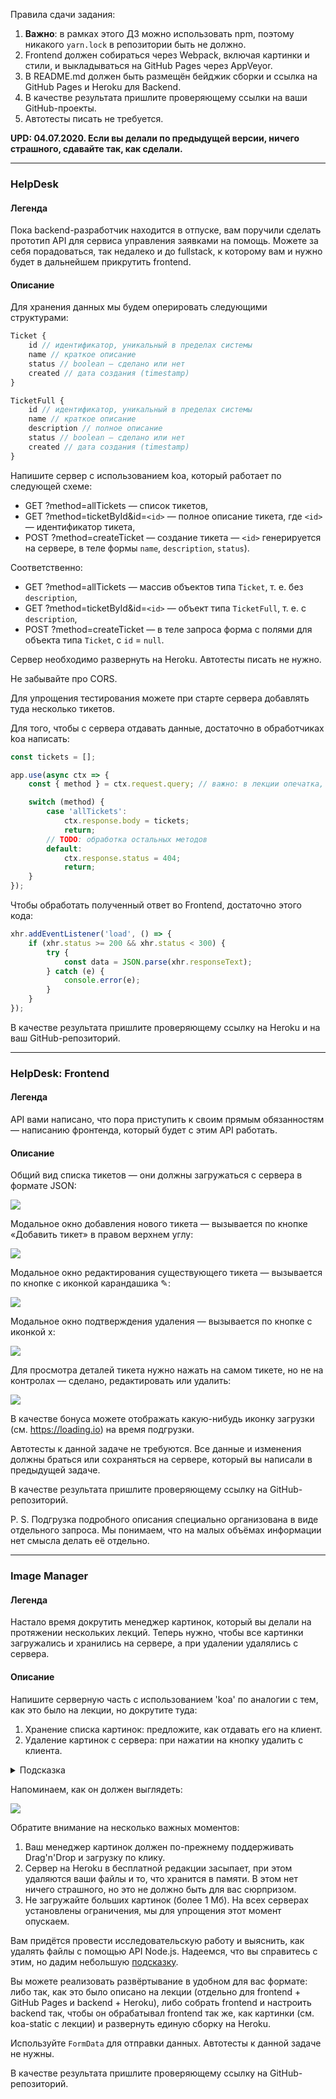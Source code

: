 Правила сдачи задания:

1. **Важно**: в рамках этого ДЗ можно использовать npm, поэтому никакого `yarn.lock` в репозитории быть не должно.
1. Frontend должен собираться через Webpack, включая картинки и стили, и выкладываться на GitHub Pages через AppVeyor.
1. В README.md должен быть размещён бейджик сборки и ссылка на GitHub Pages и Heroku для Backend.
1. В качестве результата пришлите проверяющему ссылки на ваши GitHub-проекты.
1. Автотесты писать не требуется.

**UPD: 04.07.2020. Если вы делали по предыдущей версии, ничего страшного, сдавайте так, как сделали.**

---

### HelpDesk

#### Легенда

Пока backend-разработчик находится в отпуске, вам поручили сделать прототип API для сервиса управления заявками на помощь. Можете за себя порадоваться, так недалеко и до fullstack, к которому вам и нужно будет в дальнейшем прикрутить frontend.

#### Описание

Для хранения данных мы будем оперировать следующими структурами:
```javascript
Ticket {
    id // идентификатор, уникальный в пределах системы
    name // краткое описание
    status // boolean — сделано или нет
    created // дата создания (timestamp)
}

TicketFull {
    id // идентификатор, уникальный в пределах системы
    name // краткое описание
    description // полное описание
    status // boolean — сделано или нет
    created // дата создания (timestamp)
}
```

Напишите сервер с использованием koa, который работает по следующей схеме:
* GET    ?method=allTickets           — список тикетов,
* GET    ?method=ticketById&id=`<id>` — полное описание тикета, где `<id>` — идентификатор тикета,
* POST   ?method=createTicket         — создание тикета — `<id>` генерируется на сервере, в теле формы `name`, `description`, `status`).

Соответственно:
* GET    ?method=allTickets           — массив объектов типа `Ticket`, т. е. без `description`,
* GET    ?method=ticketById&id=`<id>` — объект типа `TicketFull`, т. е. с `description`,
* POST   ?method=createTicket         — в теле запроса форма с полями для объекта типа `Ticket`, с `id` = `null`.

Сервер необходимо развернуть на Heroku. Автотесты писать не нужно.

Не забывайте про CORS.

Для упрощения тестирования можете при старте сервера добавлять туда несколько тикетов.

Для того, чтобы с сервера отдавать данные, достаточно в обработчиках koa написать:
```js
const tickets = [];

app.use(async ctx => {
    const { method } = ctx.request.query; // важно: в лекции опечатка, должно быть query

    switch (method) {
        case 'allTickets':
            ctx.response.body = tickets;
            return;
        // TODO: обработка остальных методов
        default:
            ctx.response.status = 404;
            return;
    }
});
```

Чтобы обработать полученный ответ во Frontend, достаточно этого кода:
```js
xhr.addEventListener('load', () => {
    if (xhr.status >= 200 && xhr.status < 300) {
        try {
            const data = JSON.parse(xhr.responseText);
        } catch (e) {
            console.error(e);
        }
    }
});
```

В качестве результата пришлите проверяющему ссылку на Heroku и на ваш GitHub-репозиторий.

---

### HelpDesk: Frontend

#### Легенда

API вами написано, что пора приступить к своим прямым обязанностям — написанию фронтенда, который будет с этим API работать.

#### Описание

Общий вид списка тикетов — они должны загружаться с сервера в формате JSON:

![](./pic/helpdesk.png)

Модальное окно добавления нового тикета — вызывается по кнопке «Добавить тикет» в правом верхнем углу:

![](./pic/helpdesk-2.png)

Модальное окно редактирования существующего тикета — вызывается по кнопке с иконкой карандашика ✎:

![](./pic/helpdesk-3.png)

Модальное окно подтверждения удаления — вызывается по кнопке с иконкой x:

![](./pic/helpdesk-4.png)

Для просмотра деталей тикета нужно нажать на самом тикете, но не на контролах — сделано, редактировать или удалить:

![](./pic/helpdesk-5.png)

В качестве бонуса можете отображать какую-нибудь иконку загрузки (см. https://loading.io) на время подгрузки.

Автотесты к данной задаче не требуются. Все данные и изменения должны браться или сохраняться на сервере, который вы написали в предыдущей задаче.

В качестве результата пришлите проверяющему ссылку на GitHub-репозиторий.

P. S. Подгрузка подробного описания специально организована в виде отдельного запроса. Мы понимаем, что на малых объёмах информации нет смысла делать её отдельно.

---

### Image Manager

#### Легенда

Настало время докрутить менеджер картинок, который вы делали на протяжении нескольких лекций. Теперь нужно, чтобы все картинки загружались и хранились на сервере, а при удалении удалялись с сервера.

#### Описание

Напишите серверную часть с использованием 'koa' по аналогии с тем, как это было на лекции, но докрутите туда:
1. Хранение списка картинок: предложите, как отдавать его на клиент.
1. Удаление картинок с сервера: при нажатии на кнопку удалить с клиента.

<details>
<summary>Подсказка</summary>
    
Делайте удаление методом POST: /?method=removeImage&id=`<id>`
</details>

Напоминаем, как он должен выглядеть:

![](./pic/image.png)

Обратите внимание на несколько важных моментов:
1. Ваш менеджер картинок должен по-прежнему поддерживать Drag'n'Drop и загрузку по клику.
1. Сервер на Heroku в бесплатной редакции засыпает, при этом удаляются ваши файлы и то, что хранится в памяти. В этом нет ничего страшного, но это не должно быть для вас сюрпризом.
1. Не загружайте больших картинок (более 1 Мб). На всех серверах установлены ограничения, мы для упрощения этот момент опускаем.

Вам придётся провести исследовательскую работу и выяснить, как удалять файлы с помощью API Node.js. Надеемся, что вы справитесь с этим, но дадим небольшую [подсказку](https://nodejs.org/api/fs.html).

Вы можете реализовать развёртывание в удобном для вас формате: либо так, как это было описано на лекции (отдельно для frontend + GitHub Pages и backend + Heroku), либо собрать frontend и настроить backend так, чтобы он обрабатывал frontend так же, как картинки (см. koa-static с лекции) и развернуть единую сборку на Heroku.

Используйте `FormData` для отправки данных. Автотесты к данной задаче не нужны.

В качестве результата пришлите проверяющему ссылку на GitHub-репозиторий.
